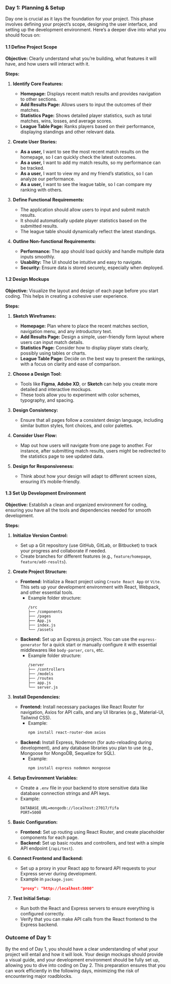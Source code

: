 ### **Day 1: Planning & Setup**

Day one is crucial as it lays the foundation for your project. This phase involves defining your project’s scope, designing the user interface, and setting up the development environment. Here’s a deeper dive into what you should focus on:

#### **1.1 Define Project Scope**

**Objective:** Clearly understand what you’re building, what features it will have, and how users will interact with it.

**Steps:**

1. **Identify Core Features:**
   - **Homepage:** Displays recent match results and provides navigation to other sections.
   - **Add Results Page:** Allows users to input the outcomes of their matches.
   - **Statistics Page:** Shows detailed player statistics, such as total matches, wins, losses, and average scores.
   - **League Table Page:** Ranks players based on their performance, displaying standings and other relevant data.

2. **Create User Stories:**
   - **As a user,** I want to see the most recent match results on the homepage, so I can quickly check the latest outcomes.
   - **As a user,** I want to add my match results, so my performance can be tracked.
   - **As a user,** I want to view my and my friend’s statistics, so I can analyze our performance.
   - **As a user,** I want to see the league table, so I can compare my ranking with others.

3. **Define Functional Requirements:**
   - The application should allow users to input and submit match results.
   - It should automatically update player statistics based on the submitted results.
   - The league table should dynamically reflect the latest standings.

4. **Outline Non-functional Requirements:**
   - **Performance:** The app should load quickly and handle multiple data inputs smoothly.
   - **Usability:** The UI should be intuitive and easy to navigate.
   - **Security:** Ensure data is stored securely, especially when deployed.

#### **1.2 Design Mockups**

**Objective:** Visualize the layout and design of each page before you start coding. This helps in creating a cohesive user experience.

**Steps:**

1. **Sketch Wireframes:**
   - **Homepage:** Plan where to place the recent matches section, navigation menu, and any introductory text.
   - **Add Results Page:** Design a simple, user-friendly form layout where users can input match details.
   - **Statistics Page:** Consider how to display player stats clearly, possibly using tables or charts.
   - **League Table Page:** Decide on the best way to present the rankings, with a focus on clarity and ease of comparison.

2. **Choose a Design Tool:**
   - Tools like **Figma**, **Adobe XD**, or **Sketch** can help you create more detailed and interactive mockups.
   - These tools allow you to experiment with color schemes, typography, and spacing.

3. **Design Consistency:**
   - Ensure that all pages follow a consistent design language, including similar button styles, font choices, and color palettes.

4. **Consider User Flow:**
   - Map out how users will navigate from one page to another. For instance, after submitting match results, users might be redirected to the statistics page to see updated data.

5. **Design for Responsiveness:**
   - Think about how your design will adapt to different screen sizes, ensuring it’s mobile-friendly.

#### **1.3 Set Up Development Environment**

**Objective:** Establish a clean and organized environment for coding, ensuring you have all the tools and dependencies needed for smooth development.

**Steps:**

1. **Initialize Version Control:**
   - Set up a Git repository (use GitHub, GitLab, or Bitbucket) to track your progress and collaborate if needed.
   - Create branches for different features (e.g., `feature/homepage`, `feature/add-results`).

2. **Create Project Structure:**
   - **Frontend:** Initialize a React project using `Create React App` or `Vite`. This sets up your development environment with React, Webpack, and other essential tools.
     - Example folder structure:
       ```
       /src
       ├── /components
       ├── /pages
       ├── App.js
       ├── index.js
       └── /assets
       ```
   - **Backend:** Set up an Express.js project. You can use the `express-generator` for a quick start or manually configure it with essential middlewares like `body-parser`, `cors`, etc.
     - Example folder structure:
       ```
       /server
       ├── /controllers
       ├── /models
       ├── /routes
       ├── app.js
       └── server.js
       ```

3. **Install Dependencies:**
   - **Frontend:** Install necessary packages like React Router for navigation, Axios for API calls, and any UI libraries (e.g., Material-UI, Tailwind CSS).
     - Example:
       ```bash
       npm install react-router-dom axios
       ```
   - **Backend:** Install Express, Nodemon (for auto-reloading during development), and any database libraries you plan to use (e.g., Mongoose for MongoDB, Sequelize for SQL).
     - Example:
       ```bash
       npm install express nodemon mongoose
       ```

4. **Setup Environment Variables:**
   - Create a `.env` file in your backend to store sensitive data like database connection strings and API keys.
   - Example:
     ```
     DATABASE_URL=mongodb://localhost:27017/fifa
     PORT=5000
     ```

5. **Basic Configuration:**
   - **Frontend:** Set up routing using React Router, and create placeholder components for each page.
   - **Backend:** Set up basic routes and controllers, and test with a simple API endpoint (`/api/test`).

6. **Connect Frontend and Backend:**
   - Set up a proxy in your React app to forward API requests to your Express server during development.
   - Example in `package.json`:
     ```json
     "proxy": "http://localhost:5000"
     ```

7. **Test Initial Setup:**
   - Run both the React and Express servers to ensure everything is configured correctly.
   - Verify that you can make API calls from the React frontend to the Express backend.

### **Outcome of Day 1:**

By the end of Day 1, you should have a clear understanding of what your project will entail and how it will look. Your design mockups should provide a visual guide, and your development environment should be fully set up, allowing you to dive into coding on Day 2. This preparation ensures that you can work efficiently in the following days, minimizing the risk of encountering major roadblocks.